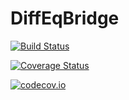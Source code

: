 # DiffEqBridge

[![Build Status](https://travis-ci.org/ChrisRackauckas/DiffEqBridge.jl.svg?branch=master)](https://travis-ci.org/ChrisRackauckas/DiffEqBridge.jl)

[![Coverage Status](https://coveralls.io/repos/ChrisRackauckas/DiffEqBridge.jl/badge.svg?branch=master&service=github)](https://coveralls.io/github/ChrisRackauckas/DiffEqBridge.jl?branch=master)

[![codecov.io](http://codecov.io/github/ChrisRackauckas/DiffEqBridge.jl/coverage.svg?branch=master)](http://codecov.io/github/ChrisRackauckas/DiffEqBridge.jl?branch=master)

